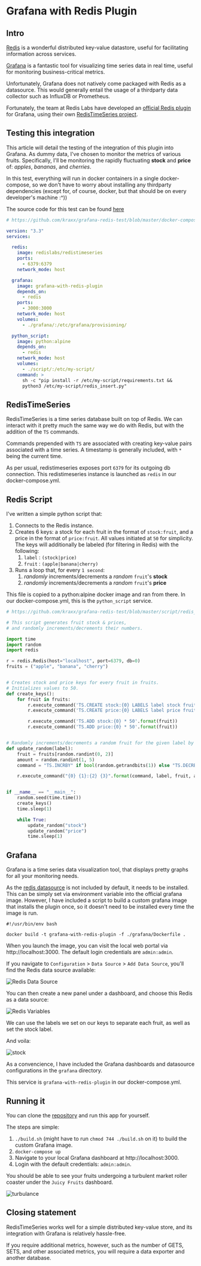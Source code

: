 # Grafana with Redis Plugin


## Intro

[Redis](https://redis.io/) is a wonderful distributed key-value datastore, useful for facilitating information across services.

[Grafana](https://grafana.com/) is a fantastic tool for visualizing time series data in real time, useful for monitoring business-critical metrics.

Unfortunately, Grafana does not natively come packaged with Redis as a datasource. This would generally entail the usage of a thirdparty data collector such as InfluxDB or Prometheus.

Fortunately, the team at Redis Labs have developed an [official Redis plugin](https://grafana.com/grafana/plugins/redis-datasource) for Grafana, using their own [RedisTimeSeries project](https://github.com/RedisTimeSeries/grafana-redis-datasource#templates-variables).


## Testing this integration

This article will detail the testing of the integration of this plugin into Grafana. 
As dummy data, I've chosen to monitor the metrics of various fruits.
Specifically, I'll be monitoring the rapidly fluctuating **stock** and **price** of: *apples*, *bananas*, and *cherries*. 

In this test, everything will run in docker containers in a single docker-compose, so we don't have to worry about installing any thirdparty dependencies 
(except for, of course, docker, but that should be on every developer's machine :^))

The source code for this test can be found [here](https://github.com/kraxx/grafana-redis-test)

```yaml 
# https://github.com/kraxx/grafana-redis-test/blob/master/docker-compose.yml

version: "3.3"
services:

  redis:
    image: redislabs/redistimeseries
    ports:
      - 6379:6379
    network_mode: host

  grafana:
    image: grafana-with-redis-plugin
    depends_on:
      - redis
    ports:
      - 3000:3000
    network_mode: host
    volumes:
      - ./grafana/:/etc/grafana/provisioning/

  python_script:
    image: python:alpine
    depends_on:
      - redis
    network_mode: host
    volumes:
      - ./script/:/etc/my-script/
    command: >
      sh -c "pip install -r /etc/my-script/requirements.txt &&
      python3 /etc/my-script/redis_insert.py"
```

## RedisTimeSeries

RedisTimeSeries is a time series database built on top of Redis. 
We can interact with it pretty much the same way we do with Redis, 
but with the addition of the `TS` commands.

Commands prepended with `TS` are associated with creating key-value pairs associated
with a time series. A timestamp is generally included, with `*` being the current time.

As per usual, redistimeseries exposes port `6379` for its outgoing db connection. 
This redistimeseries instance is launched as `redis` in our docker-compose.yml.


## Redis Script

I've written a simple python script that:
1) Connects to the Redis instance.
2) Creates 6 keys: a stock for each fruit in the format of `stock:fruit`, 
and a price in the format of `price:fruit`. All values initiated at `50` for simplicity.
The keys will additionally be labeled (for filtering in Redis) with the following:
    1) `label` : `(stock|price)`
    2) `fruit` : `(apple|banana|cherry)`
3) Runs a loop that, for every `1 second`:
    1) *randomly* increments/decrements a *random* `fruit`'s **stock**
    2) *randomly* increments/decrements a *random* `fruit`'s **price**

This file is copied to a python:alpine docker image and ran from there.
In our docker-compose.yml, this is the `python_script` service.

```python
# https://github.com/kraxx/grafana-redis-test/blob/master/script/redis_insert.py

# This script generates fruit stock & prices,
# and randomly increments/decrements their numbers.

import time
import random
import redis

r = redis.Redis(host="localhost", port=6379, db=0)
fruits = ("apple", "banana", "cherry")


# Creates stock and price keys for every fruit in fruits.
# Initializes values to 50.
def create_keys():
    for fruit in fruits:
        r.execute_command('TS.CREATE stock:{0} LABELS label stock fruit {0}'.format(fruit))
        r.execute_command('TS.CREATE price:{0} LABELS label price fruit {0}'.format(fruit))

        r.execute_command('TS.ADD stock:{0} * 50'.format(fruit))
        r.execute_command('TS.ADD price:{0} * 50'.format(fruit))


# Randomly increments/decrements a random fruit for the given label by 1-5 units.
def update_random(label):
    fruit = fruits[random.randint(0, 2)]
    amount = random.randint(1, 5)
    command = "TS.INCRBY" if bool(random.getrandbits(1)) else "TS.DECRBY"

    r.execute_command("{0} {1}:{2} {3}".format(command, label, fruit, amount))


if __name__ == "__main__":
    random.seed(time.time())
    create_keys()
    time.sleep(1)

    while True:
        update_random("stock")
        update_random("price")
        time.sleep(1)
```

## Grafana

Grafana is a time series data visualization tool, 
that displays pretty graphs for all your monitoring needs.

As the [redis datasource](https://grafana.com/grafana/plugins/redis-datasource) is not included by default,
it needs to be installed. This can be simply set via environment variable into the official grafana image.
However, I have included a script to build a custom grafana image that installs the plugin once, 
so it doesn't need to be installed every time the image is run.

```shell script
#!/usr/bin/env bash

docker build -t grafana-with-redis-plugin -f ./grafana/Dockerfile .
``` 

When you launch the image, you can visit the local web portal via http://localhost:3000.
The default login credentials are `admin:admin`.

If you navigate to `Configuration` > `Data Source` > `Add Data Source`, you'll find the Redis data source available:

![Redis Data Source](./img/redisdatasource.png)

You can then create a new panel under a dashboard, and choose this Redis as a data source:

![Redis Variables](./img/redisvariables.png)

We can use the labels we set on our keys to separate each fruit, as well as set the stock label.

And voila:

![stock](./img/fruitstock.png)

As a convencience, I have included the Grafana dashboards and datasource configurations in the `grafana` directory.

This service is `grafana-with-redis-plugin` in our docker-compose.yml.

## Running it

You can clone the [repository](https://github.com/kraxx/grafana-redis-test) and run this app for yourself.

The steps are simple:
1) `./build.sh` (might have to run `chmod 744 ./build.sh` on it) to build the custom Grafana image.
2) `docker-compose up`
3) Navigate to your local Grafana dashboard at http://localhost:3000.
4) Login with the default credentials: `admin:admin`.

You should be able to see your fruits undergoing a turbulent market roller coaster under the `Juicy Fruits` dashboard.

![turbulance](./img/turbulance.png)

## Closing statement

RedisTimeSeries works well for a simple distributed key-value store, 
and its integration with Grafana is relatively hassle-free.

If you require additional metrics, however, such as the number of GETS, SETS, and
other associated metrics, you will require a data exporter and another database.  
